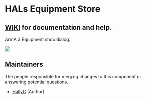 # HALs Equipment Store
## [WIKI](https://github.com/HallyG/HALs_Store/wiki) for documentation and help.
ArmA 3 Equipment shop dialog.

![](http://i.imgur.com/GndRNIe.png)

## Maintainers
The people responsible for merging changes to this component or answering potential questions.
* [HallyG](https://github.com/HallyG) (Author)
